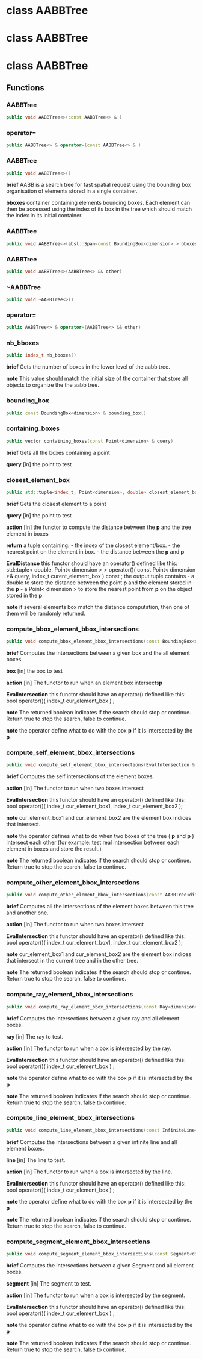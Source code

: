 # class AABBTree


# class AABBTree

# class AABBTree


## Functions

### AABBTree

```cpp
public void AABBTree<>(const AABBTree<> & )
```


### operator=

```cpp
public AABBTree<> & operator=(const AABBTree<> & )
```


### AABBTree

```cpp
public void AABBTree<>()
```




**brief** AABB is a search tree for fast spatial request using the bounding box organisation of elements stored in a single container.

**bboxes** container containing elements bounding boxes. Each element can then be accessed using the index of its box in the tree which should match the index in its initial container.

### AABBTree

```cpp
public void AABBTree<>(absl::Span<const BoundingBox<dimension> > bboxes)
```


### AABBTree

```cpp
public void AABBTree<>(AABBTree<> && other)
```


### ~AABBTree

```cpp
public void ~AABBTree<>()
```


### operator=

```cpp
public AABBTree<> & operator=(AABBTree<> && other)
```


### nb_bboxes

```cpp
public index_t nb_bboxes()
```




**brief** Gets the number of boxes in the lower level of the aabb tree.

**note** This value should match the initial size of the container that store all objects to organize the the aabb tree.

### bounding_box

```cpp
public const BoundingBox<dimension> & bounding_box()
```


### containing_boxes

```cpp
public vector containing_boxes(const Point<dimension> & query)
```




**brief** Gets all the boxes containing a point

**query** [in] the point to test

### closest_element_box

```cpp
public std::tuple<index_t, Point<dimension>, double> closest_element_box(const Point<dimension> & query, const EvalDistance & action)
```




**brief** Gets the closest element to a point

**query** [in] the point to test

**action** [in] the functor to compute the distance between the **p**  and the tree element in boxes

**return** a tuple containing: - the index of the closest element/box. - the nearest point on the element in box. - the distance between the **p**  and **p** 



**EvalDistance** this functor should have an operator() defined like this: std::tuple< double, Point< dimension > > operator()( const Point< dimension >& query, index_t curent_element_box ) const ; the output tuple contains - a double to store the distance between the point **p**  and the element stored in the **p**  - a Point< dimension > to store the nearest point from **p**  on the object stored in the **p** 



**note** if several elements box match the distance computation, then one of them will be randomly returned.

### compute_bbox_element_bbox_intersections

```cpp
public void compute_bbox_element_bbox_intersections(const BoundingBox<dimension> & box, EvalIntersection & action)
```




**brief** Computes the intersections between a given box and the all element boxes.

**box** [in] the box to test

**action** [in] The functor to run when an element box intersects**p** 



**EvalIntersection** this functor should have an operator() defined like this: bool operator()( index_t cur_element_box ) ;

**note** The returned boolean indicates if the search should stop or continue. Return true to stop the search, false to continue.

**note** the operator define what to do with the box **p**  if it is intersected by the **p** 

### compute_self_element_bbox_intersections

```cpp
public void compute_self_element_bbox_intersections(EvalIntersection & action)
```




**brief** Computes the self intersections of the element boxes.

**action** [in] The functor to run when two boxes intersect

**EvalIntersection** this functor should have an operator() defined like this: bool operator()( index_t cur_element_box1, index_t cur_element_box2 );

**note** cur_element_box1 and cur_element_box2 are the element box indices that intersect.

**note** the operator defines what to do when two boxes of the tree ( **p**  and **p**  ) intersect each other (for example: test real intersection between each element in boxes and store the result.)

**note** The returned boolean indicates if the search should stop or continue. Return true to stop the search, false to continue.

### compute_other_element_bbox_intersections

```cpp
public void compute_other_element_bbox_intersections(const AABBTree<dimension> & other_tree, EvalIntersection & action)
```




**brief** Computes all the intersections of the element boxes between this tree and another one.

**action** [in] The functor to run when two boxes intersect

**EvalIntersection** this functor should have an operator() defined like this: bool operator()( index_t cur_element_box1, index_t cur_element_box2 );

**note** cur_element_box1 and cur_element_box2 are the element box indices that intersect in the current tree and in the other tree.

**note** The returned boolean indicates if the search should stop or continue. Return true to stop the search, false to continue.

### compute_ray_element_bbox_intersections

```cpp
public void compute_ray_element_bbox_intersections(const Ray<dimension> & ray, EvalIntersection & action)
```




**brief** Computes the intersections between a given ray and all element boxes.

**ray** [in] The ray to test.

**action** [in] The functor to run when a box is intersected by the ray.

**EvalIntersection** this functor should have an operator() defined like this: bool operator()( index_t cur_element_box ) ;

**note** the operator define what to do with the box **p**  if it is intersected by the **p** 

**note** The returned boolean indicates if the search should stop or continue. Return true to stop the search, false to continue.

### compute_line_element_bbox_intersections

```cpp
public void compute_line_element_bbox_intersections(const InfiniteLine<dimension> & line, EvalIntersection & action)
```




**brief** Computes the intersections between a given infinite line and all element boxes.

**line** [in] The line to test.

**action** [in] The functor to run when a box is intersected by the line.

**EvalIntersection** this functor should have an operator() defined like this: bool operator()( index_t cur_element_box ) ;

**note** the operator define what to do with the box **p**  if it is intersected by the **p** 

**note** The returned boolean indicates if the search should stop or continue. Return true to stop the search, false to continue.

### compute_segment_element_bbox_intersections

```cpp
public void compute_segment_element_bbox_intersections(const Segment<dimension> & segment, EvalIntersection & action)
```




**brief** Computes the intersections between a given Segment and all element boxes.

**segment** [in] The segment to test.

**action** [in] The functor to run when a box is intersected by the segment.

**EvalIntersection** this functor should have an operator() defined like this: bool operator()( index_t cur_element_box ) ;

**note** the operator define what to do with the box **p**  if it is intersected by the **p** 

**note** The returned boolean indicates if the search should stop or continue. Return true to stop the search, false to continue.



